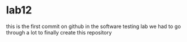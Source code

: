# lab12
this is the first commit on github
in the software testing lab
we had to go through a lot to finally create this repository

